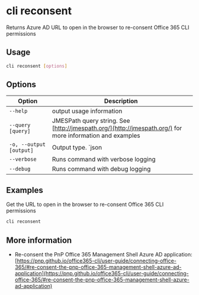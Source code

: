 # cli reconsent

Returns Azure AD URL to open in the browser to re-consent Office 365 CLI permissions

## Usage

```sh
cli reconsent [options]
```

## Options

Option|Description
------|-----------
`--help`|output usage information
`--query [query]`|JMESPath query string. See [http://jmespath.org/](http://jmespath.org/) for more information and examples
`-o, --output [output]`|Output type. `json|text`. Default `text`
`--verbose`|Runs command with verbose logging
`--debug`|Runs command with debug logging

## Examples

Get the URL to open in the browser to re-consent Office 365 CLI permissions

```sh
cli reconsent
```

## More information

- Re-consent the PnP Office 365 Management Shell Azure AD application: [https://pnp.github.io/office365-cli/user-guide/connecting-office-365/#re-consent-the-pnp-office-365-management-shell-azure-ad-application](https://pnp.github.io/office365-cli/user-guide/connecting-office-365/#re-consent-the-pnp-office-365-management-shell-azure-ad-application)
